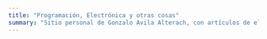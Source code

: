 ```yaml
---
title: "Programación, Electrónica y otras cosas"
summary: "Sitio personal de Gonzalo Avila Alterach, con artículos de electrónica y programación"
---
```

